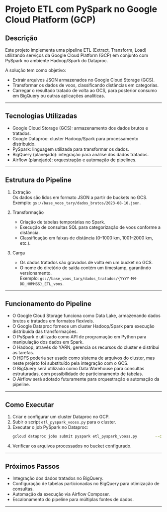 # Projeto ETL com PySpark no Google Cloud Platform (GCP)

## Descrição
Este projeto implementa uma pipeline ETL (Extract, Transform, Load) utilizando serviços da Google Cloud Platform (GCP) em conjunto com PySpark no ambiente Hadoop/Spark do Dataproc.

A solução tem como objetivo:
- Extrair arquivos JSON armazenados no Google Cloud Storage (GCS).
- Transformar os dados de voos, classificando distâncias em categorias.
- Carregar o resultado tratado de volta ao GCS, para posterior consumo em BigQuery ou outras aplicações analíticas.

---

## Tecnologias Utilizadas
- Google Cloud Storage (GCS): armazenamento dos dados brutos e tratados.
- Google Dataproc: cluster Hadoop/Spark para processamento distribuído.
- PySpark: linguagem utilizada para transformar os dados.
- BigQuery (planejado): integração para análise dos dados tratados.
- Airflow (planejado): orquestração e automação de pipelines.

---

## Estrutura do Pipeline
1. Extração  
   Os dados são lidos em formato JSON a partir de buckets no GCS.  
   Exemplo: `gs://base_voos_tary/dados_brutos/2023-08-10.json`.

2. Transformação  
   - Criação de tabelas temporárias no Spark.
   - Execução de consultas SQL para categorização de voos conforme a distância.
   - Classificação em faixas de distância (0–1000 km, 1001–2000 km, etc.).

3. Carga  
   - Os dados tratados são gravados de volta em um bucket no GCS.  
   - O nome do diretório de saída contém um timestamp, garantindo versionamento.  
   Exemplo: `gs://base_voos_tary/dados_tratados/{YYYY-MM-DD_HHMMSS}_ETL_voos`.

---

## Funcionamento do Pipeline
- O Google Cloud Storage funciona como Data Lake, armazenando dados brutos e tratados em formatos flexíveis.  
- O Google Dataproc fornece um cluster Hadoop/Spark para execução distribuída das transformações.  
- O PySpark é utilizado como API de programação em Python para manipulação dos dados em Spark.  
- O Hadoop, através do YARN, gerencia os recursos do cluster e distribui as tarefas.  
- O HDFS poderia ser usado como sistema de arquivos do cluster, mas neste projeto foi substituído pela integração com o GCS.  
- O BigQuery será utilizado como Data Warehouse para consultas estruturadas, com possibilidade de particionamento de tabelas.  
- O Airflow será adotado futuramente para orquestração e automação da pipeline.

---

## Como Executar
1. Criar e configurar um cluster Dataproc no GCP.
2. Subir o script `etl_pyspark_vooss.py` para o cluster.
3. Executar o job PySpark no Dataproc:
   ```bash
   gcloud dataproc jobs submit pyspark etl_pyspark_vooss.py        --cluster=etl-cluster        --region=us-central1        --jars gs://spark-lib/bigquery/spark-bigquery-latest_2.12.jar
   ```
4. Verificar os arquivos processados no bucket configurado.

---

## Próximos Passos
- Integração dos dados tratados no BigQuery.
- Configuração de tabelas particionadas no BigQuery para otimização de consultas.
- Automação da execução via Airflow Composer.
- Escalonamento do pipeline para múltiplas fontes de dados.

---


